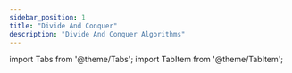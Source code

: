 ```yaml
---
sidebar_position: 1
title: "Divide And Conquer"
description: "Divide And Conquer Algorithms"
---
```

import Tabs from '@theme/Tabs';
import TabItem from '@theme/TabItem';

